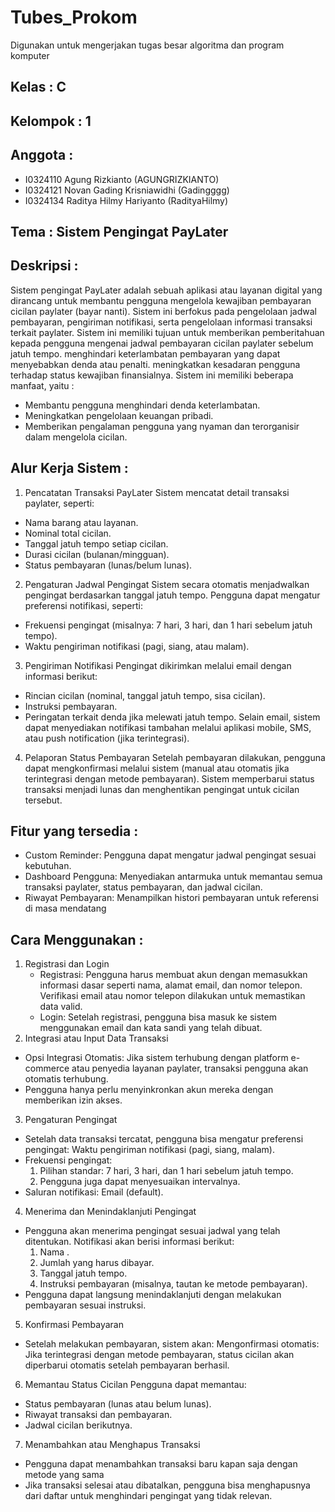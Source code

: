 # Tubes_Prokom
Digunakan untuk mengerjakan tugas besar algoritma dan program komputer
## Kelas : C
## Kelompok : 1
## Anggota :
- I0324110 Agung Rizkianto (AGUNGRIZKIANTO)
- I0324121 Novan Gading Krisniawidhi (Gadingggg)
- I0324134 Raditya Hilmy Hariyanto (RadityaHilmy)

## Tema : Sistem Pengingat PayLater
## Deskripsi :
Sistem pengingat PayLater adalah sebuah aplikasi atau layanan digital yang dirancang untuk membantu pengguna mengelola kewajiban pembayaran cicilan paylater (bayar nanti). Sistem ini berfokus pada pengelolaan jadwal pembayaran, pengiriman notifikasi, serta pengelolaan informasi transaksi terkait paylater. Sistem ini memiliki tujuan untuk memberikan pemberitahuan kepada pengguna mengenai jadwal pembayaran cicilan paylater sebelum jatuh tempo. menghindari keterlambatan pembayaran yang dapat menyebabkan denda atau penalti. meningkatkan kesadaran pengguna terhadap status kewajiban finansialnya. Sistem ini memiliki beberapa manfaat, yaitu :
- Membantu pengguna menghindari denda keterlambatan.
- Meningkatkan pengelolaan keuangan pribadi.
- Memberikan pengalaman pengguna yang nyaman dan terorganisir dalam mengelola cicilan.

## Alur Kerja Sistem :
1) Pencatatan Transaksi PayLater
Sistem mencatat detail transaksi paylater, seperti:
- Nama barang atau layanan.
- Nominal total cicilan.
- Tanggal jatuh tempo setiap cicilan.
- Durasi cicilan (bulanan/mingguan).
- Status pembayaran (lunas/belum lunas).
2) Pengaturan Jadwal Pengingat
Sistem secara otomatis menjadwalkan pengingat berdasarkan tanggal jatuh tempo.
Pengguna dapat mengatur preferensi notifikasi, seperti:
- Frekuensi pengingat (misalnya: 7 hari, 3 hari, dan 1 hari sebelum jatuh tempo).
- Waktu pengiriman notifikasi (pagi, siang, atau malam).
3) Pengiriman Notifikasi
Pengingat dikirimkan melalui email dengan informasi berikut:
- Rincian cicilan (nominal, tanggal jatuh tempo, sisa cicilan).
- Instruksi pembayaran.
- Peringatan terkait denda jika melewati jatuh tempo.
Selain email, sistem dapat menyediakan notifikasi tambahan melalui aplikasi mobile, SMS, atau push notification (jika terintegrasi).
4) Pelaporan Status Pembayaran
Setelah pembayaran dilakukan, pengguna dapat mengkonfirmasi melalui sistem (manual atau otomatis jika terintegrasi dengan metode pembayaran). Sistem memperbarui status transaksi menjadi lunas dan menghentikan pengingat untuk cicilan tersebut.

## Fitur yang tersedia : 
- Custom Reminder: Pengguna dapat mengatur jadwal pengingat sesuai kebutuhan.
- Dashboard Pengguna: Menyediakan antarmuka untuk memantau semua transaksi paylater, status pembayaran, dan jadwal cicilan.
- Riwayat Pembayaran: Menampilkan histori pembayaran untuk referensi di masa mendatang

## Cara Menggunakan :
1) Registrasi dan Login
   - Registrasi: Pengguna harus membuat akun dengan memasukkan informasi dasar seperti nama, alamat email, dan nomor telepon.
Verifikasi email atau nomor telepon dilakukan untuk memastikan data valid.
   - Login: Setelah registrasi, pengguna bisa masuk ke sistem menggunakan email dan kata sandi yang telah dibuat.
2) Integrasi atau Input Data Transaksi
  - Opsi Integrasi Otomatis: Jika sistem terhubung dengan platform e-commerce atau penyedia layanan paylater, transaksi 
    pengguna akan otomatis terhubung.
  - Pengguna hanya perlu menyinkronkan akun mereka dengan memberikan izin akses.
3) Pengaturan Pengingat
  - Setelah data transaksi tercatat, pengguna bisa mengatur preferensi pengingat: Waktu pengiriman notifikasi (pagi, siang, malam).
  - Frekuensi pengingat:
    1. Pilihan standar: 7 hari, 3 hari, dan 1 hari sebelum jatuh tempo.
    2. Pengguna juga dapat menyesuaikan intervalnya.
  - Saluran notifikasi: Email (default).
4) Menerima dan Menindaklanjuti Pengingat
  - Pengguna akan menerima pengingat sesuai jadwal yang telah ditentukan.
    Notifikasi akan berisi informasi berikut:
    1. Nama .
    2. Jumlah yang harus dibayar.
    3. Tanggal jatuh tempo.
    4. Instruksi pembayaran (misalnya, tautan ke metode pembayaran).
  - Pengguna dapat langsung menindaklanjuti dengan melakukan pembayaran sesuai instruksi.
5) Konfirmasi Pembayaran
  - Setelah melakukan pembayaran, sistem akan:
  Mengonfirmasi otomatis: Jika terintegrasi dengan metode pembayaran, status cicilan akan diperbarui otomatis setelah pembayaran berhasil.
6) Memantau Status Cicilan
   Pengguna dapat memantau:
  - Status pembayaran (lunas atau belum lunas).
  - Riwayat transaksi dan pembayaran.
  - Jadwal cicilan berikutnya.
7) Menambahkan atau Menghapus Transaksi
  - Pengguna dapat menambahkan transaksi baru kapan saja dengan metode yang sama 
  - Jika transaksi selesai atau dibatalkan, pengguna bisa menghapusnya dari daftar untuk menghindari pengingat yang tidak relevan.

